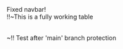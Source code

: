 <nav>Fixed navbar!</nav>
!!~<table>This is a fully working table</table>~!!
Test after 'main' branch protection
